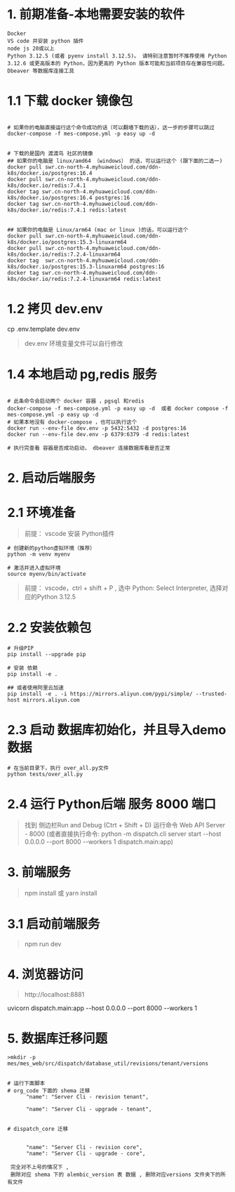 # 1. 前期准备-本地需要安装的软件
```
Docker 
VS code 并安装 python 插件 
node js 20或以上
Python 3.12.5 (或者 pyenv install 3.12.5)。 请特别注意暂时不推荐使用 Python 3.12.6 或更高版本的 Python，因为更高的 Python 版本可能和当前项目存在兼容性问题。
Dbeaver 等数据库连接工具
```




# 1.1 下载 docker  镜像包
```shell

# 如果你的电脑直接运行这个命令成功的话（可以翻墙下载的话），这一步的步骤可以跳过 
docker-compose -f mes-compose.yml -p easy up -d 


# 下载的是国内 渡渡鸟 社区的镜像 
## 如果你的电脑是 linux/amd64 （windows） 的话，可以运行这个 (跟下面的二选一)
docker pull swr.cn-north-4.myhuaweicloud.com/ddn-k8s/docker.io/postgres:16.4
docker pull swr.cn-north-4.myhuaweicloud.com/ddn-k8s/docker.io/redis:7.4.1
docker tag swr.cn-north-4.myhuaweicloud.com/ddn-k8s/docker.io/postgres:16.4 postgres:16
docker tag swr.cn-north-4.myhuaweicloud.com/ddn-k8s/docker.io/redis:7.4.1 redis:latest


## 如果你的电脑是 Linux/arm64 (mac or linux )的话，可以运行这个
docker pull swr.cn-north-4.myhuaweicloud.com/ddn-k8s/docker.io/postgres:15.3-linuxarm64
docker pull swr.cn-north-4.myhuaweicloud.com/ddn-k8s/docker.io/redis:7.2.4-linuxarm64
docker tag  swr.cn-north-4.myhuaweicloud.com/ddn-k8s/docker.io/postgres:15.3-linuxarm64 postgres:16
docker tag swr.cn-north-4.myhuaweicloud.com/ddn-k8s/docker.io/redis:7.2.4-linuxarm64 redis:latest

```


# 1.2 拷贝 dev.env
cp .env.template dev.env 

>dev.env 环境变量文件可以自行修改


# 1.4 本地启动 pg,redis 服务

```shell

# 此条命令会启动两个 docker 容器 ，pgsql 和redis 
docker-compose -f mes-compose.yml -p easy up -d  或者 docker compose -f mes-compose.yml -p easy up -d
# 如果本地没有 docker-compose ，也可以执行这个 
docker run --env-file dev.env -p 5432:5432 -d postgres:16
docker run --env-file dev.env -p 6379:6379 -d redis:latest

# 执行完查看 容器是否成功启动， dbeaver 连接数据库看是否正常 

```




# 2. 启动后端服务 

# 2.1 环境准备
> 前提： vscode 安装 Python插件

```shell
# 创建新的python虚拟环境（推荐）
python -m venv myenv

# 激活并进入虚拟环境
source myenv/bin/activate

```
> 前提： vscode，ctrl + shift + P  , 选中 Python: Select Interpreter, 选择对应的Python 3.12.5 


# 2.2 安装依赖包

```shell
# 升级PIP 
pip install --upgrade pip

# 安装 依赖
pip install -e . 

## 或者使用阿里云加速
pip install -e . -i https://mirrors.aliyun.com/pypi/simple/ --trusted-host mirrors.aliyun.com

```




# 2.3 启动 数据库初始化，并且导入demo数据

```shell
# 在当前目录下，执行 over_all.py文件
python tests/over_all.py
```


# 2.4 运行 Python后端 服务 8000 端口
> 找到 侧边栏Run and Debug (Ctrt + Shift + D)
> 运行命令 Web API Server - 8000   (或者直接执行命令: python -m dispatch.cli server start --host 0.0.0.0 --port 8000 --workers 1 dispatch.main:app)



# 3. 前端服务

> npm install 或 yarn install 

# 3.1 启动前端服务

> npm run dev


# 4. 浏览器访问
> http://localhost:8881


uvicorn dispatch.main:app --host 0.0.0.0 --port 8000 --workers 1




# 5. 数据库迁移问题
```
>mkdir -p  mes/mes_web/src/dispatch/database_util/revisions/tenant/versions


# 运行下面脚本
# org_code 下面的 shema 迁移 
      "name": "Server Cli - revision tenant",

      "name": "Server Cli - upgrade - tenant",


# dispatch_core 迁移 


      "name": "Server Cli - revision core",
      "name": "Server Cli - upgrade - core",

 完全对不上号的情况下 ,
 删除对应 shema 下的 alembic_version 表 数据 , 删除对应versions 文件夹下的所有文件


```
